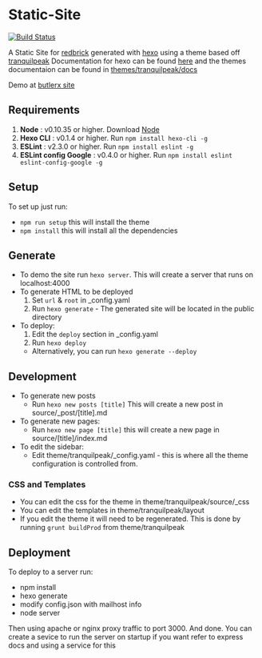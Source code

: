 # Static-Site
[![Build Status](https://travis-ci.org/redbrick/static-site.svg?branch=master)](https://travis-ci.org/redbrick/static-site)

A Static Site for [redbrick](http://redbrick.dcu.ie) generated with [hexo](hexo.io) using a theme
based off [tranquilpeak](https://github.com/LouisBarranqueiro/hexo-theme-tranquilpeak)
Documentation for hexo can be found [here](hexo.io/docs/) and the themes documentaion can be
found in
[themes/tranquilpeak/docs](https://github.com/redbrick/static-site/tree/master/themes/tranquilpeak/docs)

Demo at [butlerx site](http://redbrick.dcu.ie/~butlerx/demo)

## Requirements

1. **Node** : v0.10.35 or higher. Download [Node](https://nodejs.org/download/)
2. **Hexo CLI** : v0.1.4 or higher. Run `npm install hexo-cli -g`
3. **ESLint** : v2.3.0 or higher. Run `npm install eslint -g`
4. **ESLint config Google** : v0.4.0 or higher. Run `npm install eslint eslint-config-google -g`

## Setup

To set up just run:
  - `npm run setup` this will install the theme
  - `npm install` this will install all the dependencies

## Generate
- To demo the site run `hexo server`. This will create a server that runs on localhost:4000
- To generate HTML to be deployed
  1. Set `url` & `root` in _config.yaml
  2. Run `hexo generate` - The generated site will be located in the public directory
- To deploy:
  1. Edit the `deploy` section in _config.yaml
  2. Run `hexo deploy`
    - Alternatively, you can run `hexo generate --deploy`

## Development
- To generate new posts
  - Run `hexo new posts [title]` This will create a new post in source/_post/[title].md
- To generate new pages:
  - Run `hexo new page [title]` this will create a new page in source/[title]/index.md
- To edit the sidebar:
  - Edit theme/tranquilpeak/_config.yaml - this is where all the theme configuration is controlled from.

### CSS and Templates
- You can edit the css for the theme in theme/tranquilpeak/source/_css
- You can edit the templates in theme/tranquilpeak/layout
- If you edit the theme it will need to be regenerated. This is done by running `grunt buildProd` from theme/tranquilpeak

## Deployment
To deploy to a server run:
  - npm install
  - hexo generate
  - modify config.json with mailhost info
  - node server

Then using apache or nginx proxy traffic to port 3000. 
And done. 
You can create a sevice to run the server on startup if you want refer to express docs and using a service for this
